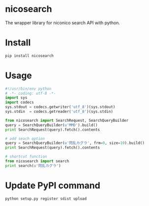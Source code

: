 nicosearch
==========

The wrapper library for niconico search API with python.

# Install
```sh
pip install nicosearch
```

# Usage
```python
#!/usr/bin/env python
# -*- coding: utf-8 -*-
import sys
import codecs
sys.stdout = codecs.getwriter('utf_8')(sys.stdout)
sys.stdin  = codecs.getreader('utf_8')(sys.stdin)

from nicosearch import SearchRequest, SearchQueryBuilder
query = SearchQueryBuilder(u'MMD').build()
print SearchRequest(query).fetch().contents

# add seach option
query = SearchQueryBuilder(u'閃乱カグラ', frm=0, size=10).build()
print SearchRequest(query).fetch().contents

# shortcut function
from nicosearch import search
print search(u'閃乱カグラ')
```

# Update PyPI command
```sh
python setup.py register sdist upload
```
